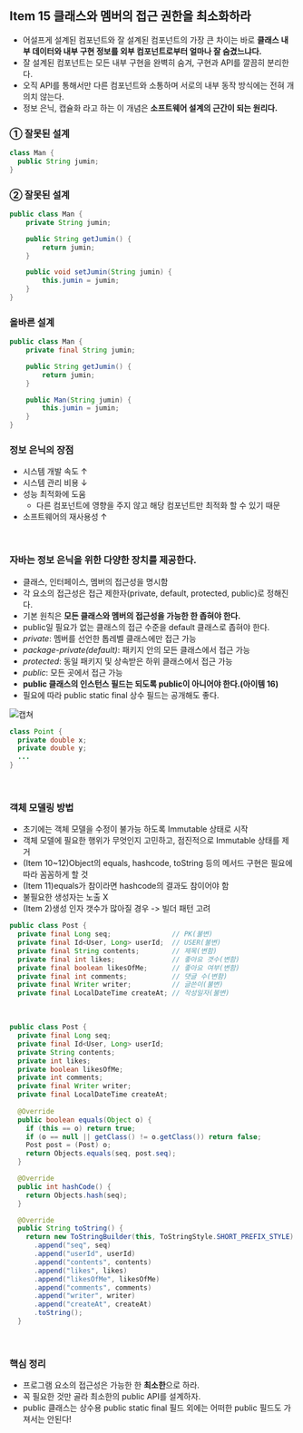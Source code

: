 ## Item 15 클래스와 멤버의 접근 권한을 최소화하라
- 어설프게 설계된 컴포넌트와 잘 설계된 컴포넌트의 가장 큰 차이는 바로 **클래스 내부 데이터와 내부 구현 정보를 외부 컴포넌트로부터 얼마나 잘 숨겼느냐다.**
- 잘 설계된 컴포넌트는 모든 내부 구현을 완벽히 숨겨, 구현과 API를 깔끔히 분리한다.
- 오직 API를 통해서만 다른 컴포넌트와 소통하며 서로의 내부 동작 방식에는 전혀 개의치 않는다.
- 정보 은닉, 캡슐화 라고 하는 이 개념은 **소프트웨어 설계의 근간이 되는 원리다.**


### ① 잘못된 설계
```java
class Man {
  public String jumin;
}
```

### ② 잘못된 설계
```java
public class Man {
    private String jumin;

    public String getJumin() {
        return jumin;
    }

    public void setJumin(String jumin) {
        this.jumin = jumin;
    }
}
```

### 올바른 설계
```java
public class Man {
    private final String jumin;

    public String getJumin() {
        return jumin;
    }

    public Man(String jumin) {
        this.jumin = jumin;
    }
}

```

### 정보 은닉의 장점
- 시스템 개발 속도 ↑
- 시스템 관리 비용 ↓
- 성능 최적화에 도움
    - 다른 컴포넌트에 영향을 주지 않고 해당 컴포넌트만 최적화 할 수 있기 때문
- 소프트웨어의 재사용성 ↑

<br>

### 자바는 정보 은닉을 위한 다양한 장치를 제공한다.
- 클래스, 인터페이스, 멤버의 접근성을 명시함
- 각 요소의 접근성은 접근 제한자(private, default, protected, public)로 정해진다.
- 기본 원칙은 **모든 클래스와 멤버의 접근성을 가능한 한 좁혀야 한다.**
- public일 필요가 없는 클래스의 접근 수준을 default 클래스로 좁혀야 한다.
- *private*: 멤버를 선언한 톱레벨 클래스에만 접근 가능
- *package-private(default)*: 패키지 안의 모든 클래스에서 접근 가능
- *protected*: 동일 패키지 및 상속받은 하위 클래스에서 접근 가능
- *public*: 모든 곳에서 접근 가능
- **public 클래스의 인스턴스 필드는 되도록 public이 아니어야 한다.(아이템 16)**
- 필요에 따라 public static final 상수 필드는 공개해도 좋다.

![캡쳐](https://user-images.githubusercontent.com/50076031/105838013-db4f0980-6012-11eb-9132-0986cd2c2a30.PNG)


```java
class Point {
  private double x;
  private double y;
  ...
}
```

<br>

### 객체 모델링 방법
- 초기에는 객체 모델을 수정이 불가능 하도록 Immutable 상태로 시작
- 객체 모델에 필요한 행위가 무엇인지 고민하고, 점진적으로 Immutable 상태를 제거
- (Item 10~12)Object의 equals, hashcode, toString 등의 메서드 구현은 필요에 따라 꼼꼼하게 할 것
- (Item 11)equals가 참이라면 hashcode의 결과도 참이어야 함
- 불필요한 생성자는 노출 X
- (Item 2)생성 인자 갯수가 많아질 경우 -> 빌더 패턴 고려

```java
public class Post {
  private final Long seq;               // PK(불변)
  private final Id<User, Long> userId;  // USER(불변)
  private final String contents;        // 제목(변함)
  private final int likes;              // 좋아요 갯수(변함)
  private final boolean likesOfMe;      // 좋아요 여부(변함)
  private final int comments;           // 댓글 수(변함)
  private final Writer writer;          // 글쓴이(불변)
  private final LocalDateTime createAt; // 작성일자(불변)
```

<br>

```java
public class Post {
  private final Long seq;
  private final Id<User, Long> userId;
  private String contents;
  private int likes;
  private boolean likesOfMe;
  private int comments;
  private final Writer writer;
  private final LocalDateTime createAt;
  
  @Override
  public boolean equals(Object o) {
    if (this == o) return true;
    if (o == null || getClass() != o.getClass()) return false;
    Post post = (Post) o;
    return Objects.equals(seq, post.seq);
  }

  @Override
  public int hashCode() {
    return Objects.hash(seq);
  }

  @Override
  public String toString() {
    return new ToStringBuilder(this, ToStringStyle.SHORT_PREFIX_STYLE)
      .append("seq", seq)
      .append("userId", userId)
      .append("contents", contents)
      .append("likes", likes)
      .append("likesOfMe", likesOfMe)
      .append("comments", comments)
      .append("writer", writer)
      .append("createAt", createAt)
      .toString();
  }
```

<br>

### 핵심 정리
- 프로그램 요소의 접근성은 가능한 한 **최소한**으로 하라.
- 꼭 필요한 것만 골라 최소한의 public API를 설계하자.
- public 클래스는 상수용 public static final 필드 외에는 어떠한 public 필드도 가져서는 안된다!
  